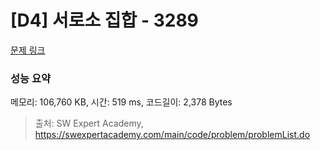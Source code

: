 # [D4] 서로소 집합 - 3289 

[문제 링크](https://swexpertacademy.com/main/code/problem/problemDetail.do?contestProbId=AWBJKA6qr2oDFAWr) 

### 성능 요약

메모리: 106,760 KB, 시간: 519 ms, 코드길이: 2,378 Bytes



> 출처: SW Expert Academy, https://swexpertacademy.com/main/code/problem/problemList.do